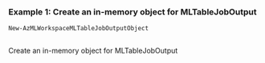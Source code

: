 ### Example 1: Create an in-memory object for MLTableJobOutput
```powershell
New-AzMLWorkspaceMLTableJobOutputObject 
```

```output
```

Create an in-memory object for MLTableJobOutput
